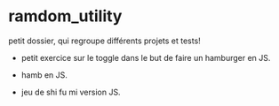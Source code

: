 # ramdom_utility
petit dossier, qui regroupe différents projets et tests!

- petit exercice sur le toggle dans le but de faire un hamburger en JS.

- hamb en JS.

- jeu de shi fu mi version JS.
